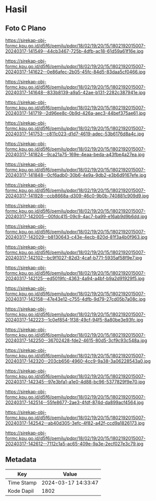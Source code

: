 # Hasil

## Foto C Plano

https://sirekap-obj-formc.kpu.go.id/d5f6/pemilu/pdpr/18/02/19/20/15/1802192015007-20240317-141549--44cb3467-725b-4dfb-ac18-61d59a61f16e.jpg

https://sirekap-obj-formc.kpu.go.id/d5f6/pemilu/pdpr/18/02/19/20/15/1802192015007-20240317-141622--0e86afec-2b05-45fc-84d5-83daa5cf0466.jpg

https://sirekap-obj-formc.kpu.go.id/d5f6/pemilu/pdpr/18/02/19/20/15/1802192015007-20240317-141648--833b8139-a9a5-42ae-b131-2282c387941e.jpg

https://sirekap-obj-formc.kpu.go.id/d5f6/pemilu/pdpr/18/02/19/20/15/1802192015007-20240317-141719--2d96ee8c-0b9d-426a-aec3-44bef375ae61.jpg

https://sirekap-obj-formc.kpu.go.id/d5f6/pemilu/pdpr/18/02/19/20/15/1802192015007-20240317-141753--c811c023-d1d7-4619-adec-53b6176d8a4c.jpg

https://sirekap-obj-formc.kpu.go.id/d5f6/pemilu/pdpr/18/02/19/20/15/1802192015007-20240317-141824--9ca21a75-169e-4eaa-beda-a43fbe4a27ea.jpg

https://sirekap-obj-formc.kpu.go.id/d5f6/pemilu/pdpr/18/02/19/20/15/1802192015007-20240317-141848--0cf6adb0-30b6-4e9a-9db2-e3b6d9167efe.jpg

https://sirekap-obj-formc.kpu.go.id/d5f6/pemilu/pdpr/18/02/19/20/15/1802192015007-20240317-141928--ccb8668a-d309-46c0-9b0b-740881c909d9.jpg

https://sirekap-obj-formc.kpu.go.id/d5f6/pemilu/pdpr/18/02/19/20/15/1802192015007-20240317-142005--00fdc415-09c9-4ac7-ba99-e16ab9d9b6dd.jpg

https://sirekap-obj-formc.kpu.go.id/d5f6/pemilu/pdpr/18/02/19/20/15/1802192015007-20240317-142029--b8130643-c43e-4ecb-820d-81f3a4b0f963.jpg

https://sirekap-obj-formc.kpu.go.id/d5f6/pemilu/pdpr/18/02/19/20/15/1802192015007-20240317-142102--bc9f1027-82d3-4caf-b771-5935af58f9e7.jpg

https://sirekap-obj-formc.kpu.go.id/d5f6/pemilu/pdpr/18/02/19/20/15/1802192015007-20240317-142125--ed5019fc-4363-4a94-a4bf-b9a2d91929f5.jpg

https://sirekap-obj-formc.kpu.go.id/d5f6/pemilu/pdpr/18/02/19/20/15/1802192015007-20240317-142158--47e43e12-c755-4dfb-9d79-27cd05b7a08c.jpg

https://sirekap-obj-formc.kpu.go.id/d5f6/pemilu/pdpr/18/02/19/20/15/1802192015007-20240317-142223--1c0ef854-1f38-49cf-94f5-8a80be3e93fc.jpg

https://sirekap-obj-formc.kpu.go.id/d5f6/pemilu/pdpr/18/02/19/20/15/1802192015007-20240317-142250--36702428-fde2-4615-80d5-3cf9c93c548a.jpg

https://sirekap-obj-formc.kpu.go.id/d5f6/pemilu/pdpr/18/02/19/20/15/1802192015007-20240317-142320--203cb656-4960-4cc9-9a38-3a06228543a0.jpg

https://sirekap-obj-formc.kpu.go.id/d5f6/pemilu/pdpr/18/02/19/20/15/1802192015007-20240317-142345--97e3bfa1-a1e0-4d88-bc96-5377829f9e70.jpg

https://sirekap-obj-formc.kpu.go.id/d5f6/pemilu/pdpr/18/02/19/20/15/1802192015007-20240317-142514--55fe8677-2ae3-4fdf-874d-da899acf4564.jpg

https://sirekap-obj-formc.kpu.go.id/d5f6/pemilu/pdpr/18/02/19/20/15/1802192015007-20240317-142542--ab40d305-3efc-4f82-a42f-ccd9a1826173.jpg

https://sirekap-obj-formc.kpu.go.id/d5f6/pemilu/pdpr/18/02/19/20/15/1802192015007-20240317-142612--7112c1a5-ac65-409e-9a3e-2ecf027e3c79.jpg


## Metadata

| Key        | Value               |
| ---------- | ------------------- |
| Time Stamp | 2024-03-17 14:33:47 |
| Kode Dapil | 1802                |



